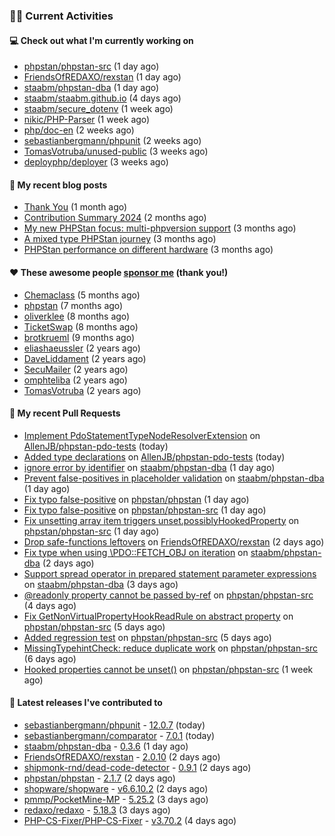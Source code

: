 ### 👨‍💻 Current Activities


#### 💻 Check out what I'm currently working on

- [phpstan/phpstan-src](https://github.com/phpstan/phpstan-src) (1 day ago)
- [FriendsOfREDAXO/rexstan](https://github.com/FriendsOfREDAXO/rexstan) (1 day ago)
- [staabm/phpstan-dba](https://github.com/staabm/phpstan-dba) (1 day ago)
- [staabm/staabm.github.io](https://github.com/staabm/staabm.github.io) (4 days ago)
- [staabm/secure_dotenv](https://github.com/staabm/secure_dotenv) (1 week ago)
- [nikic/PHP-Parser](https://github.com/nikic/PHP-Parser) (1 week ago)
- [php/doc-en](https://github.com/php/doc-en) (2 weeks ago)
- [sebastianbergmann/phpunit](https://github.com/sebastianbergmann/phpunit) (2 weeks ago)
- [TomasVotruba/unused-public](https://github.com/TomasVotruba/unused-public) (3 weeks ago)
- [deployphp/deployer](https://github.com/deployphp/deployer) (3 weeks ago)


#### 📜 My recent blog posts

- [Thank You](https://staabm.github.io/2025/01/24/thank-you.html) (1 month ago)
- [Contribution Summary 2024](https://staabm.github.io/2024/12/11/contribution-summary-2024.html) (2 months ago)
- [My new PHPStan focus: multi-phpversion support](https://staabm.github.io/2024/11/28/phpstan-php-version-in-scope.html) (3 months ago)
- [A mixed type PHPStan journey](https://staabm.github.io/2024/11/26/phpstan-mixed-types.html) (3 months ago)
- [PHPStan performance on different hardware](https://staabm.github.io/2024/11/17/phpstan-performance-on-different-hardware.html) (3 months ago)


#### ❤️ These awesome people [sponsor me](https://github.com/sponsors/staabm) (thank you!)

- [Chemaclass](https://github.com/Chemaclass) (5 months ago)
- [phpstan](https://github.com/phpstan) (7 months ago)
- [oliverklee](https://github.com/oliverklee) (8 months ago)
- [TicketSwap](https://github.com/TicketSwap) (8 months ago)
- [brotkrueml](https://github.com/brotkrueml) (9 months ago)
- [eliashaeussler](https://github.com/eliashaeussler) (2 years ago)
- [DaveLiddament](https://github.com/DaveLiddament) (2 years ago)
- [SecuMailer](https://github.com/SecuMailer) (2 years ago)
- [omphteliba](https://github.com/omphteliba) (2 years ago)
- [TomasVotruba](https://github.com/TomasVotruba) (2 years ago)


#### 🔨 My recent Pull Requests

- [Implement PdoStatementTypeNodeResolverExtension](https://github.com/AllenJB/phpstan-pdo-tests/pull/2) on [AllenJB/phpstan-pdo-tests](https://github.com/AllenJB/phpstan-pdo-tests) (today)
- [Added type declarations](https://github.com/AllenJB/phpstan-pdo-tests/pull/1) on [AllenJB/phpstan-pdo-tests](https://github.com/AllenJB/phpstan-pdo-tests) (today)
- [ignore error by identifier](https://github.com/staabm/phpstan-dba/pull/753) on [staabm/phpstan-dba](https://github.com/staabm/phpstan-dba) (1 day ago)
- [Prevent false-positives in placeholder validation](https://github.com/staabm/phpstan-dba/pull/752) on [staabm/phpstan-dba](https://github.com/staabm/phpstan-dba) (1 day ago)
- [Fix typo false-positive](https://github.com/phpstan/phpstan/pull/12700) on [phpstan/phpstan](https://github.com/phpstan/phpstan) (1 day ago)
- [Fix typo false-positive](https://github.com/phpstan/phpstan-src/pull/3856) on [phpstan/phpstan-src](https://github.com/phpstan/phpstan-src) (1 day ago)
- [Fix unsetting array item triggers unset.possiblyHookedProperty](https://github.com/phpstan/phpstan-src/pull/3855) on [phpstan/phpstan-src](https://github.com/phpstan/phpstan-src) (1 day ago)
- [Drop safe-functions leftovers](https://github.com/FriendsOfREDAXO/rexstan/pull/844) on [FriendsOfREDAXO/rexstan](https://github.com/FriendsOfREDAXO/rexstan) (2 days ago)
- [Fix type when using \PDO::FETCH_OBJ on iteration](https://github.com/staabm/phpstan-dba/pull/751) on [staabm/phpstan-dba](https://github.com/staabm/phpstan-dba) (2 days ago)
- [Support spread operator in prepared statement parameter expressions](https://github.com/staabm/phpstan-dba/pull/750) on [staabm/phpstan-dba](https://github.com/staabm/phpstan-dba) (3 days ago)
- [@readonly property cannot be passed by-ref](https://github.com/phpstan/phpstan-src/pull/3850) on [phpstan/phpstan-src](https://github.com/phpstan/phpstan-src) (4 days ago)
- [Fix GetNonVirtualPropertyHookReadRule on abstract property](https://github.com/phpstan/phpstan-src/pull/3845) on [phpstan/phpstan-src](https://github.com/phpstan/phpstan-src) (5 days ago)
- [Added regression test](https://github.com/phpstan/phpstan-src/pull/3844) on [phpstan/phpstan-src](https://github.com/phpstan/phpstan-src) (5 days ago)
- [MissingTypehintCheck: reduce duplicate work](https://github.com/phpstan/phpstan-src/pull/3843) on [phpstan/phpstan-src](https://github.com/phpstan/phpstan-src) (6 days ago)
- [Hooked properties cannot be unset()](https://github.com/phpstan/phpstan-src/pull/3842) on [phpstan/phpstan-src](https://github.com/phpstan/phpstan-src) (1 week ago)


#### 🔭 Latest releases I've contributed to

- [sebastianbergmann/phpunit](https://github.com/sebastianbergmann/phpunit) - [12.0.7](https://github.com/sebastianbergmann/phpunit/releases/tag/12.0.7) (today)
- [sebastianbergmann/comparator](https://github.com/sebastianbergmann/comparator) - [7.0.1](https://github.com/sebastianbergmann/comparator/releases/tag/7.0.1) (today)
- [staabm/phpstan-dba](https://github.com/staabm/phpstan-dba) - [0.3.6](https://github.com/staabm/phpstan-dba/releases/tag/0.3.6) (1 day ago)
- [FriendsOfREDAXO/rexstan](https://github.com/FriendsOfREDAXO/rexstan) - [2.0.10](https://github.com/FriendsOfREDAXO/rexstan/releases/tag/2.0.10) (2 days ago)
- [shipmonk-rnd/dead-code-detector](https://github.com/shipmonk-rnd/dead-code-detector) - [0.9.1](https://github.com/shipmonk-rnd/dead-code-detector/releases/tag/0.9.1) (2 days ago)
- [phpstan/phpstan](https://github.com/phpstan/phpstan) - [2.1.7](https://github.com/phpstan/phpstan/releases/tag/2.1.7) (2 days ago)
- [shopware/shopware](https://github.com/shopware/shopware) - [v6.6.10.2](https://github.com/shopware/shopware/releases/tag/v6.6.10.2) (2 days ago)
- [pmmp/PocketMine-MP](https://github.com/pmmp/PocketMine-MP) - [5.25.2](https://github.com/pmmp/PocketMine-MP/releases/tag/5.25.2) (3 days ago)
- [redaxo/redaxo](https://github.com/redaxo/redaxo) - [5.18.3](https://github.com/redaxo/redaxo/releases/tag/5.18.3) (3 days ago)
- [PHP-CS-Fixer/PHP-CS-Fixer](https://github.com/PHP-CS-Fixer/PHP-CS-Fixer) - [v3.70.2](https://github.com/PHP-CS-Fixer/PHP-CS-Fixer/releases/tag/v3.70.2) (4 days ago)
